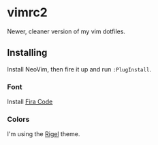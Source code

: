 # vimrc2

Newer, cleaner version of my vim dotfiles.

## Installing

Install NeoVim, then fire it up and run `:PlugInstall`.

### Font

Install [Fira Code](https://github.com/tonsky/FiraCode)

### Colors

I'm using the [Rigel](https://rigel.netlify.com/) theme.
